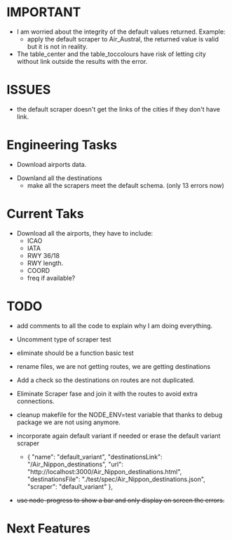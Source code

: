 # IMPORTANT

- I am worried about the integrity of the default values returned. Example:
  + apply the default scraper to Air_Austral, the returned value is valid but it is not in reality.
- The table_center and the table_toccolours have risk of letting city without link outside the results with the error.


# ISSUES

- the default scraper doesn't get the links of the cities if they don't have link.

# Engineering Tasks

* Download airports data.
- Downland all the destinations
  + make all the scrapers meet the default schema. (only 13 errors now)

# Current Taks
- Download all the airports, they have to include:
  + ICAO
  + IATA
  + RWY 36/18
  + RWY length.
  + COORD
  + freq if available?


# TODO

- add comments to all the code to explain why I am doing everything.
- Uncomment type of scraper test
- eliminate should be a function basic test
- rename files, we are not getting routes, we are getting destinations
- Add a check so the destinations on routes are not duplicated.
- Eliminate Scraper fase and join it with the routes to avoid extra connections.
- cleanup makefile for the NODE_ENV=test variable that thanks to debug package we are not using anymore.


- incorporate again default variant if needed or erase the default variant scraper
  +  {
  "name": "default_variant",
  "destinationsLink": "/Air_Nippon_destinations",
  "url": "http://localhost:3000/Air_Nippon_destinations.html",
  "destinationsFile": "./test/spec/Air_Nippon_destinations.json",
  "scraper": "default_variant"
},

- ~~use node-progress to show a bar and only display on screen the errors.~~

# Next Features



